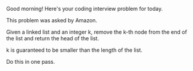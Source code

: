 Good morning! Here's your coding interview problem for today.

This problem was asked by Amazon.

Given a linked list and an integer k, remove the k-th node from the end of the
list and return the head of the list.

k is guaranteed to be smaller than the length of the list.

Do this in one pass.


